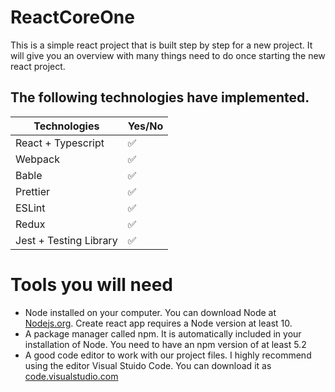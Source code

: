  # ReactCoreOne 

 This is a simple react project that is built step by step for a new project. It will give you an overview with many things need to do once starting the new react project. 
 
 ## The following technologies have implemented.
| Technologies    | Yes/No       |
|-----------------|----------------|
|React + Typescript | ✅ |
|Webpack | ✅ |
|Bable | ✅ |
|Prettier | ✅ |
|ESLint | ✅ |
|Redux | ✅ |
|Jest + Testing Library | ✅ |

# Tools you will need
- Node installed on your computer. You can download Node at [Nodejs.org](https://nodejs.org/). Create react app requires a Node version at least 10.
- A package manager called npm. It is automatically included in your installation of Node. You need to have an npm version of at least 5.2
- A good code editor to work with our project files. I highly recommend using the editor Visual Stuido Code. You can download it as [code.visualstudio.com](https://code.visualstudio.com/)
